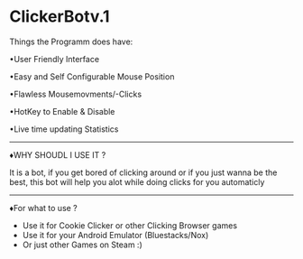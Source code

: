 # ClickerBotv.1


Things the Programm does have:

•User Friendly Interface

•Easy and Self Configurable Mouse Position

•Flawless Mousemovments/-Clicks

•HotKey to Enable & Disable

•Live time updating Statistics

--------------------------------------------------------

♦WHY SHOUDL I USE IT ?

It is a bot, if you get bored of clicking around or if you just wanna be the 
best, this bot will help you alot while doing clicks for you automaticly

--------------------------------------------------------

♦For what to use ?

- Use it for Cookie Clicker or other Clicking Browser games
- Use it for your Android Emulator (Bluestacks/Nox)
- Or just other Games on Steam :)
